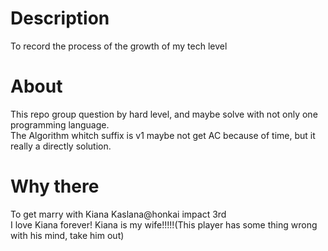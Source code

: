 # Description
To record the process of the growth of my tech level
# About
This repo group question by hard level, and maybe solve with not only one programming language.  
The Algorithm whitch suffix is v1 maybe not get AC because of time, but it really a directly solution. 
# Why there
To get marry with Kiana Kaslana@honkai impact 3rd  
I love Kiana forever! Kiana is my wife!!!!!(This player has some thing wrong with his mind, take him out)